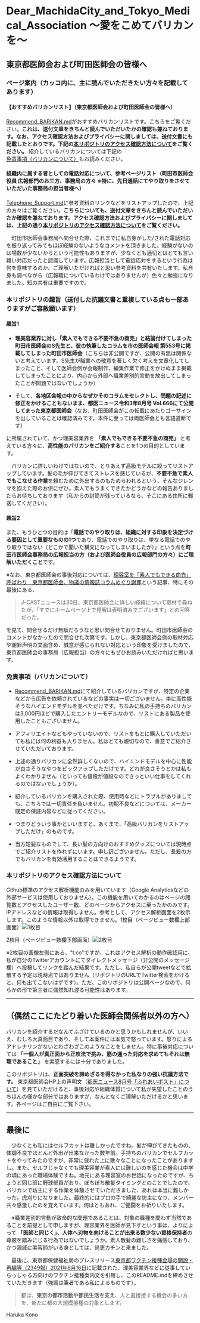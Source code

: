 # Dear_MachidaCity_and_Tokyo_Medical_Association ～愛をこめてバリカンを～
## 東京都医師会および町田医師会の皆様へ
### ページ案内（カッコ内に、主に読んでいただきたい方々を記載してあります）
#### 【おすすめバリカンリスト】（東京都医師会および町田医師会の皆様へ）
[Recommend_BARIKAN.md](./Recommend_BARIKAN.md)がおすすめバリカンリストです。こちらをご覧ください。**これは、送付文章をきちんと読んでいただいたかの確認も兼ねております。なお、アクセス確認方法およびプライバシーに関しましては、送付文書にも記載したとおりです。下記の[本リポジトリのアクセス確認方法について](https://github.com/Haruka-Kono/Dear_Machida-city_and_Tokyo_Medical_Association/blob/main/README.md#%E6%9C%AC%E3%83%AA%E3%83%9D%E3%82%B8%E3%83%88%E3%83%AA%E3%81%AE%E3%82%A2%E3%82%AF%E3%82%BB%E3%82%B9%E7%A2%BA%E8%AA%8D%E6%96%B9%E6%B3%95%E3%81%AB%E3%81%A4%E3%81%84%E3%81%A6)をご覧ください。** 紹介しているバリカンについては下記の[免責事項（バリカンについて）](https://github.com/Haruka-Kono/Dear_Machida-city_and_Tokyo_Medical_Association#%E5%85%8D%E8%B2%AC%E4%BA%8B%E9%A0%85%E3%83%90%E3%83%AA%E3%82%AB%E3%83%B3%E3%81%AB%E3%81%A4%E3%81%84%E3%81%A6)もお読みください。

#### 組織内に属する者としての電話対応について、参考ページリスト（町田市医師会役員 広報部門のお三方、事務局の方々 ※特に、先日通話にてやり取りをさせていただいた事務局の担当者様へ）
[Telephone_Support.md](./Telephone_Support.md)に参考資料のリンクなどをリストアップしたので、上記の方々はご覧ください。**こちらについても、送付文章をきちんと読んでいただいたか確認を兼ねております。アクセス確認方法およびプライバシーに関しましては、上記の通り[本リポジトリのアクセス確認方法について](https://github.com/Haruka-Kono/Dear_Machida-city_and_Tokyo_Medical_Association/blob/main/README.md#%E6%9C%AC%E3%83%AA%E3%83%9D%E3%82%B8%E3%83%88%E3%83%AA%E3%81%AE%E3%82%A2%E3%82%AF%E3%82%BB%E3%82%B9%E7%A2%BA%E8%AA%8D%E6%96%B9%E6%B3%95%E3%81%AB%E3%81%A4%E3%81%84%E3%81%A6)をご覧ください。**

　町田市医師会事務局へ問合せた際、これまでに私自身がした/された電話対応を振り返ってみてもほぼ経験のないようなコメントを頂きました。経験がないのは場数が少ないからという可能性もありますが、少なくとも適切とはとても言い難い対応だったと認識しています。広報担当として電話応対をするという行為は何を意味するのか、ご理解いただければと思い参考資料を共有いたします。私自身も調べながら（広報職についているわけではありませんが）色々と勉強になりました。知の共有は重要ですので。

### 本リポジトリの趣旨（送付した抗議文書と重複している点も一部ありますがご容赦願います）
#### 趣旨1
- **理美容業界に対し「素人でもできる不要不急の商売」と結論付けてしまった町田市医師会のS先生と、彼の執筆したコラムを市の医師会報 第553号に掲載してしまった町田市医師会**（こちらは非公開ですが、公開の有無は関係ないと考えています。S先生が職業への敬意を著しく欠く考えを文章化してしまったこと、そして医師会側が会報制作、編集作業で修正をかけぬまま掲載してしまったことにより、内心から外部へ職業差別的言動を放出してしまったことが問題ではないでしょうか）

- そして、**各地区会報の中からなぜかそのコラムをセレクトし、問題の記述に修正をかけることもないまま、都医ニュース令和3年8月号 Vol.666にて公開してまった東京都医師会**（なお、町田医師会がこの転載にあたりゴーサインを出していることは確認済みです。本件に至っては両医師会とも言語道断です）

に所属されていて、かつ理美容業界を **「素人でもできる不要不急の商売」** と考えている方々に、**高性能のバリカンをご紹介する**ことを1つの目的としています。

　バリカンに詳しいわけではないので、とりあえず高級モデルに絞ってリストアップしています。髪の毛が伸びてきてストレスを感じているが、**不要不急で素人でもこなせる作業**を頼むために外出するのもためらわれるという、そんなジレンマを抱えた際のお供にぜひ。素人でもうまくできたかどうかなどの報告ありましたらお待ちしております（私からの封筒が残っているなら、そこにある住所に郵送してください）。

#### 趣旨2
また、もうひとつの目的は「**電話でのやり取りは、組織に対する印象を決定づける要因として重要なものの1つ**であり、電話でのやり取りは、単なる電話でのやり取りではない（どこかで聞いた構文になってしまいましたが）」という点を**町田市医師会事務局の広報担当の方（および医師会役員の広報部門の方々）にご理解いただくこと**です。

※なお、東京都医師会の事後対応については、[理容室を「素人でもできる商売」呼ばわり　東京都医師会、物議の情報誌コラムめぐり謝罪](https://www.j-cast.com/2021/08/30419221.html?p=all)という記事、特にその最後にある、 
> J-CASTニュースは30日、東京都医師会に詳しい経緯について取材で尋ねたが、「すでにホームページ上で見解は表明済みでございます」との回答だった。

を見て、問合せるだけ無駄だろうなと思い問合せておりません。町田市医師会のコメントがなかったので問合せた次第です。しかし、東京都医師会側の取材対応や謝罪声明の文面含め、誠意が感じられない対応という印象を受けましたので、東京都医師会の事務局（広報担当）の方々にもぜひお読みいただければと思います。

### 免責事項（バリカンについて）
- [Recommend_BARIKAN.md](./Recommend_BARIKAN.md)にて紹介しているバリカンですが、特定の企業などから広告を依頼されているなどの事実は一切ございません。単に高性能そうなハイエンドモデルを並べただけです。ちなみに私の手持ちのバリカンは3,000円ほどで購入したエントリーモデルなので、リストにある製品を使用したこともございません。

- アフィリエイトなどもやっていないので、リストをもとに購入していただいても私には何の利益も入りません。私はとても親切なので、善意でご紹介させていただいております。

- 上述の通りバリカンに全然詳しくないので、ハイエンドモデルを中心に性能が良さそうなやつをピックアップしただけです。どれが良さそうとかは私もよくわかりません（といっても値段が値段なのできっといい仕事をしてくれるのではないでしょうか）。

- 紹介しているバリカンを購入された際、使用時などにトラブルがありましても、こちらでは一切責任を負いません。初期不良などについては、メーカー既定の保証内容などに従ってください。

- つまりどういう事かといいますと、あくまで、「高級バリカンをリストアップしただけ」のものです。

- 当方短髪なものでして、長い髪の方向けのおすすめグッズについては現時点でご紹介リストを作れずにいます。申し訳ございません。ただし、長髪の方でもバリカンを有効活用することはできるようです。

### 本リポジトリのアクセス確認方法について
Github標準のアクセス解析機能のみを用いています（Google Analyticsなどの外部サービスは使用しておりません）。この機能を用いてわかるのはページの閲覧数とアクセスしたユーザー数、どのページからアクセスに至ったかのみです。IPアドレスなどの情報は取得しません。参考として、アクセス解析画面を2枚示します。このような情報以外は取得できません。1枚目（ページビュー数欄上部画面）![1枚目](./traffic_example_1.png)

2枚目（ページビュー数欄下部画面）![2枚目](./traffic_example_2.png)

※2枚目の画像左側にある、"t.co"ですが、これはアクセス解析の動作確認用に、私が自分のTwitterアカウントにてダイレクトメッセージ（非公開のメッセージ欄）へ投稿してリンクを踏んだ結果です。ただし、私自らが公開tweetなどで拡散する予定は現時点ではありません（リポジトリのURLでTwitter検索をかけると、何も出てこないはずです）。ただ、このリポジトリは公開ページなので、何らかの形で第三者に偶然知れ渡る可能性はあります。

***

## （偶然ここにたどり着いた医師会関係者以外の方へ）
バリカンを紹介するだなんてふざけているのかと思うかもしれませんが、いいえ、むしろ大真面目であり、そして本案件には本気で怒っています。怒りによるアドレナリンがないとわざわざこのようなことをしません。特に事後対応については **「一個人が真正面から正攻法で挑み、筋の通った対応を求めてもそれは無理であること」** を実感するには十分でありました。

このリポジトリは、**正面突破を諦めざるを得なかった私なりの強い抗議方法です。** 東京都医師会HP上の声明文（[都医ニュース8月号「ふれあいポスト」について](https://www.tokyo.med.or.jp/24585)）を見ていただけると、事後対応や組織体質について私が失望したことのうちほんの僅かな部分ではありますが、なんとなくご理解いただけるかと思います。各ページはご自由にご覧下さい。

***

## 最後に
　少なくとも私にはセルフカットは難しかったですね。髪が伸びてきたものの、体調不良でほとんど外出が出来なかった数年前。手持ちのバリカンでセルフカットをやってみたのですが、非常に疲れた上に散々なことになったことがありますし。また、セルフじゃなくても理美容業が素人には難しいのを感じた機会は中学の頃にあった職場体験ですね。地元にある理容室のお世話になったのですが、ちょうど同じ班に野球部員がおり、ぼちぼち散髪タイミングとのことでしたので、バリカンで坊主にする作業を体験させていただきました、あれは本当に難しかった。虎刈りになりました。最終的にはプロの手で綺麗な坊主になり、メンバー共々感激したのを覚えています。何はともあれ、ご健闘をお祈りいたします。

　※職業差別的言動が致命的な問題であることは、対象の職種を問わず当然であることを前提として申しますが、理容業界を医師が見下すという事は、よりによって **「医師と同じく」、人体へ刃物を向けることが出来る数少ない資格保持者**の尊厳を踏みにじる行為ではないでしょうか。素人散髪の難しさを痛感しており、かつ親戚に美容師がいる身としては、尚更カチンと来ました。
 
 　最後に、東京都保健福祉局のプレスリリース[東京都ワクチン接種会場の開設・再編等（2349報）2021年8月16日](https://www.metro.tokyo.lg.jp/tosei/hodohappyo/press/2021/08/16/22.html)に記載された、理美容業界などに従事していらっしゃる方向けのワクチン接種案内文を引用し、このREADME.mdを締めさせていただきます（強調は筆者である私によるものです）。
  > 都は、**東京の都市活動や都民生活を支え**、人と直接接する機会の多い方を、新たに都の大規模接種の対象とします。
 
Haruka Kono

<!--備考 暫定的に手持ちの研究用アカウントで作っていた本リポジトリであるが、バックアップ件プライベート用サブアカウントを作成し移行。現在に至る 9/5 -->
